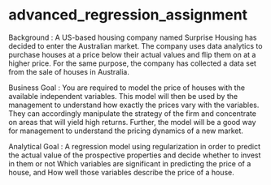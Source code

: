 # advanced_regression_assignment
Background : A US-based housing company named Surprise Housing has  decided to enter the Australian market. The company uses data analytics to  purchase houses at a price below their actual values and flip them on at a  higher price. For the same purpose, the company has collected a data set  from the sale of houses in Australia.


Business Goal : You are required to model the price of houses with the available independent variables. This  model will then be used by the management to understand how exactly the prices vary with the variables.  They can accordingly manipulate the strategy of the firm and concentrate on areas that will yield high returns.  Further, the model will be a good way for management to understand the pricing dynamics of a new market.


Analytical Goal :
A regression model using regularization in order to predict the actual value of the prospective
properties and decide whether to invest in them or not
Which variables are significant in predicting the price of a house, and
How well those variables describe the price of a house.
